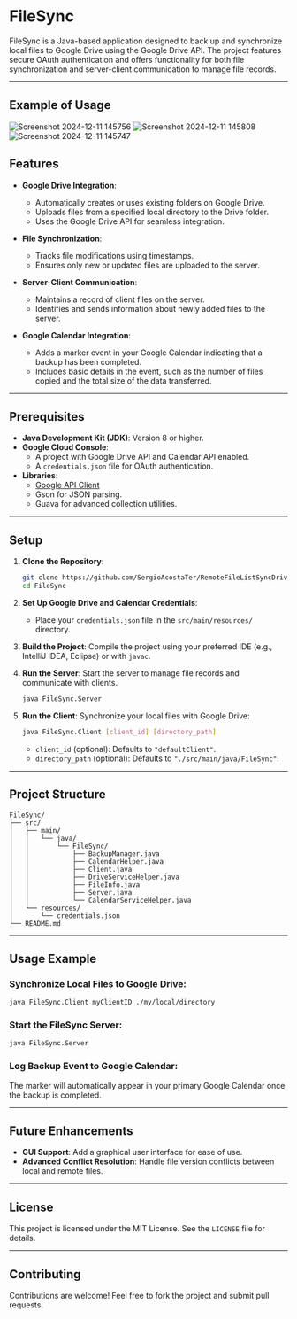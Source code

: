 # **FileSync**

FileSync is a Java-based application designed to back up and synchronize local files to Google Drive using the Google Drive API. The project features secure OAuth authentication and offers functionality for both file synchronization and server-client communication to manage file records.

---

## Example of Usage

![Screenshot 2024-12-11 145756](https://github.com/user-attachments/assets/2aad2a87-b407-41e5-b13b-f652f172215c)
![Screenshot 2024-12-11 145808](https://github.com/user-attachments/assets/e9da40ac-176d-4956-a2cb-25f281e4686e)
![Screenshot 2024-12-11 145747](https://github.com/user-attachments/assets/b2ae0425-f027-4608-92f6-f2ea616a2656)


## **Features**

- **Google Drive Integration**:
  - Automatically creates or uses existing folders on Google Drive.
  - Uploads files from a specified local directory to the Drive folder.
  - Uses the Google Drive API for seamless integration.

- **File Synchronization**:
  - Tracks file modifications using timestamps.
  - Ensures only new or updated files are uploaded to the server.

- **Server-Client Communication**:
  - Maintains a record of client files on the server.
  - Identifies and sends information about newly added files to the server.

- **Google Calendar Integration**:
  - Adds a marker event in your Google Calendar indicating that a backup has been completed.
  - Includes basic details in the event, such as the number of files copied and the total size of the data transferred.

---

## **Prerequisites**

- **Java Development Kit (JDK)**: Version 8 or higher.
- **Google Cloud Console**:
  - A project with Google Drive API and Calendar API enabled.
  - A `credentials.json` file for OAuth authentication.
- **Libraries**:
  - [Google API Client](https://developers.google.com/api-client-library/java)
  - Gson for JSON parsing.
  - Guava for advanced collection utilities.

---

## **Setup**

1. **Clone the Repository**:
   ```bash
   git clone https://github.com/SergioAcostaTer/RemoteFileListSyncDrive.git
   cd FileSync
   ```

2. **Set Up Google Drive and Calendar Credentials**:
   - Place your `credentials.json` file in the `src/main/resources/` directory.

3. **Build the Project**:
   Compile the project using your preferred IDE (e.g., IntelliJ IDEA, Eclipse) or with `javac`.

4. **Run the Server**:
   Start the server to manage file records and communicate with clients.
   ```bash
   java FileSync.Server
   ```

5. **Run the Client**:
   Synchronize your local files with Google Drive:
   ```bash
   java FileSync.Client [client_id] [directory_path]
   ```
   - `client_id` (optional): Defaults to `"defaultClient"`.
   - `directory_path` (optional): Defaults to `"./src/main/java/FileSync"`.
---

## **Project Structure**

```
FileSync/
├── src/
│   ├── main/
│   │   └── java/
│   │       └── FileSync/
│   │           ├── BackupManager.java
│   │           ├── CalendarHelper.java
│   │           ├── Client.java
│   │           ├── DriveServiceHelper.java
│   │           ├── FileInfo.java
│   │           ├── Server.java
│   │           └── CalendarServiceHelper.java
│   └── resources/
│       └── credentials.json
└── README.md
```

---

## **Usage Example**

### Synchronize Local Files to Google Drive:
```bash
java FileSync.Client myClientID ./my/local/directory
```

### Start the FileSync Server:
```bash
java FileSync.Server
```

### Log Backup Event to Google Calendar:
The marker will automatically appear in your primary Google Calendar once the backup is completed.

---

## **Future Enhancements**

- **GUI Support**: Add a graphical user interface for ease of use.
- **Advanced Conflict Resolution**: Handle file version conflicts between local and remote files.

---

## **License**

This project is licensed under the MIT License. See the `LICENSE` file for details.

---

## **Contributing**

Contributions are welcome! Feel free to fork the project and submit pull requests.

